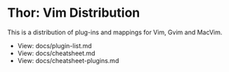 
Thor: Vim Distribution
======================

This is a distribution of plug-ins and mappings for Vim, Gvim and MacVim.

* View: docs/plugin-list.md
* View: docs/cheatsheet.md
* View: docs/cheatsheet-plugins.md
